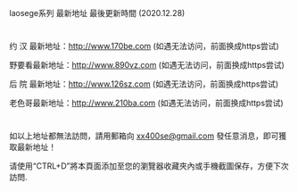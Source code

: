 laosege系列 最新地址 最後更新時間 (2020.12.28)
#
约 汉 最新地址：http://www.170be.com   (如遇无法访问，前面换成https尝试)

野要看最新地址：http://www.890vz.com   (如遇无法访问，前面换成https尝试)

后 院 最新地址：http://www.126sz.com   (如遇无法访问，前面换成https尝试)

老色哥最新地址：http://www.210ba.com   (如遇无法访问，前面换成https尝试)

#
如以上地址都無法訪問，請用郵箱向 xx400se@gmail.com 發任意消息，即可獲取最新地址！

请使用“CTRL+D”將本頁面添加至您的瀏覽器收藏夾內或手機截圖保存，方便下次訪問.
